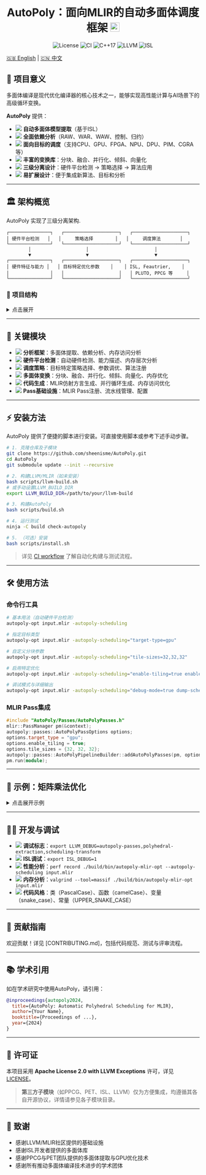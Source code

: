 
<h1 align="center">AutoPoly：面向MLIR的自动多面体调度框架 <img src="https://img.shields.io/badge/MLIR-Polyhedral-blue?logo=llvm&logoColor=white" alt="MLIR" height="24"/></h1>

<p align="center">
  <img src="https://img.shields.io/github/license/sheenisme/AutoPoly?style=flat-square" alt="License"/>
  <img src="https://img.shields.io/github/workflow/status/sheenisme/AutoPoly/CI?label=CI&logo=github" alt="CI"/>
  <img src="https://img.shields.io/badge/C++-17-blue?logo=c%2B%2B" alt="C++17"/>
  <img src="https://img.shields.io/badge/LLVM-18%2B-blueviolet?logo=llvm" alt="LLVM"/>
  <img src="https://img.shields.io/badge/ISL-supported-success?logo=gnu" alt="ISL"/>
</p>

[🇬🇧 English](README.md) | [🇨🇳 中文](README-zh.md)

## 🚀 项目意义

多面体编译是现代优化编译器的核心技术之一，能够实现高性能计算与AI场景下的高级循环变换。

**AutoPoly** 提供：

- <img src="https://img.icons8.com/ios-filled/20/000000/parse-from-clipboard.png"/> **自动多面体模型提取**（基于ISL）
- <img src="https://img.icons8.com/ios-filled/20/000000/graph.png"/> **全面依赖分析**（RAW、WAR、WAW、控制、归约）
- <img src="https://img.icons8.com/ios-filled/20/000000/chip.png"/> **面向目标的调度**（支持CPU、GPU、FPGA、NPU、DPU、PIM、CGRA等）
- <img src="https://img.icons8.com/ios-filled/20/000000/merge-git.png"/> **丰富的变换库**：分块、融合、并行化、倾斜、向量化
- <img src="https://img.icons8.com/ios-filled/20/000000/flow-chart.png"/> **三级分离设计**：硬件平台检测 → 策略选择 → 算法应用
- <img src="https://img.icons8.com/ios-filled/20/000000/plus-math.png"/> **易扩展设计**：便于集成新算法、目标和分析

---

## 🏛️ 架构概览

AutoPoly 实现了三级分离架构.

```
┌───────────────┐   ┌────────────────────┐   ┌────────────────────┐
│ 硬件平台检测   │   │     策略选择        │   │     调度算法       │
└───────────────┘   └────────────────────┘   └────────────────────┘
        │                    │                        │
        ▼                    ▼                        ▼
┌───────────────┐   ┌────────────────────┐   ┌────────────────────┐
│ 硬件特征与能力 │   │ 目标特定优化参数    │    │ ISL, Feautrier,    │
│               │   │                    │   │ PLUTO, PPCG 等     │
└───────────────┘   └────────────────────┘   └────────────────────┘
```

### 📁 项目结构

<details>
<summary>点击展开</summary>

```
AutoPoly/
├── include/AutoPoly/          # C++头文件（模块化）
│   ├── Analysis/              # 多面体提取与依赖分析
│   ├── CodeGen/               # 调度到MLIR代码生成
│   ├── Passes/                # MLIR Pass基础设施
│   ├── Scheduling/            # 调度策略与算法
│   ├── Target/                # 硬件平台检测与特征描述
│   └── Transform/             # 多面体变换
├── lib/                       # C++实现
│   ├── ppcg_wrapper/          # C代码优化器（PPCG集成）
│   ├── Analysis/              # 分析实现
│   ├── CodeGen/               # 代码生成实现
│   ├── Passes/                # Pass实现
│   ├── Scheduling/            # 调度实现
│   ├── Target/                # 硬件平台检测实现
│   └── Transform/             # 变换实现
├── tools/                     # 命令行工具
│   ├── autopoly-mlir-opt.cpp  # 主MLIR优化器
│   └── autopoly-c-opt.cpp     # C代码优化器
├── scripts/                   # 构建与安装脚本
├── test/                      # 测试文件
├── unittests/                 # 单元测试
├── third_party/               # 第三方依赖（LLVM, ISL, PPCG, PET）
├── README.md                  # 英文文档
├── README-zh.md               # 中文文档
└── LICENSE                    # 许可证
```
</details>

---

## 🧩 关键模块

- <img src="https://img.icons8.com/ios-filled/20/000000/inspection.png"/> **分析框架**：多面体提取、依赖分析、内存访问分析
- <img src="https://img.icons8.com/ios-filled/20/000000/search--v1.png"/> **硬件平台检测**：自动硬件检测、能力描述、内存层次分析
- <img src="https://img.icons8.com/ios-filled/20/000000/strategy-board.png"/> **调度策略**：目标特定策略选择、参数调优、算法注册
- <img src="https://img.icons8.com/ios-filled/20/000000/transform.png"/> **多面体变换**：分块、融合、并行化、倾斜、向量化、内存优化
- <img src="https://img.icons8.com/ios-filled/20/000000/code.png"/> **代码生成**：MLIR仿射方言生成、并行循环生成、内存访问优化
- <img src="https://img.icons8.com/ios-filled/20/000000/flow-chart.png"/> **Pass基础设施**：MLIR Pass注册、流水线管理、配置

---

## ⚡ 安装方法

AutoPoly 提供了便捷的脚本进行安装。可直接使用脚本或参考下述手动步骤。

```bash
# 1. 克隆仓库及子模块
git clone https://github.com/sheenisme/AutoPoly.git
cd AutoPoly
git submodule update --init --recursive

# 2. 构建LLVM/MLIR（如未安装）
bash scripts/llvm-build.sh
# 或手动设置LLVM_BUILD_DIR
export LLVM_BUILD_DIR=/path/to/your/llvm-build

# 3. 构建AutoPoly
bash scripts/build.sh

# 4. 运行测试
ninja -C build check-autopoly

# 5. （可选）安装
bash scripts/install.sh
```

> 详见 [CI workflow](.github/workflows/ci.yml) 了解自动化构建与测试流程。

---

## 🛠️ 使用方法

### 命令行工具
```bash
# 基本用法（自动硬件平台检测）
autopoly-opt input.mlir -autopoly-scheduling

# 指定目标类型
autopoly-opt input.mlir -autopoly-scheduling="target-type=gpu"

# 自定义分块参数
autopoly-opt input.mlir -autopoly-scheduling="tile-sizes=32,32,32"

# 启用特定优化
autopoly-opt input.mlir -autopoly-scheduling="enable-tiling=true enable-fusion=true"

# 调试模式与详细输出
autopoly-opt input.mlir -autopoly-scheduling="debug-mode=true dump-schedules=true"
```

### MLIR Pass集成
```cpp
#include "AutoPoly/Passes/AutoPolyPasses.h"
mlir::PassManager pm(&context);
autopoly::passes::AutoPolyPassOptions options;
options.target_type = "gpu";
options.enable_tiling = true;
options.tile_sizes = {32, 32, 32};
autopoly::passes::AutoPolyPipelineBuilder::addAutoPolyPasses(pm, options);
pm.run(module);
```

---

## 🧪 示例：矩阵乘法优化

<details>
<summary>点击展开示例</summary>

**输入MLIR**：
```mlir
func.func @matmul(%A: memref<1024x1024xf32>, %B: memref<1024x1024xf32>, %C: memref<1024x1024xf32>) {
  affine.for %i = 0 to 1024 {
    affine.for %j = 0 to 1024 {
      affine.for %k = 0 to 1024 {
        %a = affine.load %A[%i, %k] : memref<1024x1024xf32>
        %b = affine.load %B[%k, %j] : memref<1024x1024xf32>
        %c = affine.load %C[%i, %j] : memref<1024x1024xf32>
        %prod = arith.mulf %a, %b : f32
        %sum = arith.addf %c, %prod : f32
        affine.store %sum, %C[%i, %j] : memref<1024x1024xf32>
      }
    }
  }
  return
}
```

**优化输出**：
```mlir
func.func @matmul(%A: memref<1024x1024xf32>, %B: memref<1024x1024xf32>, %C: memref<1024x1024xf32>) {
  affine.parallel (%ii) = (0) to (1024) step (32) {
    affine.parallel (%jj) = (0) to (1024) step (32) {
      affine.for %kk = 0 to 1024 step 32 {
        affine.parallel (%i) = (%ii) to (min(1024, %ii + 32)) {
          affine.parallel (%j) = (%jj) to (min(1024, %jj + 32)) {
            affine.for %k = %kk to min(1024, %kk + 32) {
              // 优化后的计算
            }
          }
        }
      }
    }
  }
  return
}
```
</details>

---

## 🧑‍💻 开发与调试

- <img src="https://img.icons8.com/ios-filled/20/000000/bug.png"/> **调试标志**：`export LLVM_DEBUG=autopoly-passes,polyhedral-extraction,scheduling-transform`
- <img src="https://img.icons8.com/ios-filled/20/000000/console.png"/> **ISL调试**：`export ISL_DEBUG=1`
- <img src="https://img.icons8.com/ios-filled/20/000000/speed.png"/> **性能分析**：`perf record ./build/bin/autopoly-mlir-opt --autopoly-scheduling input.mlir`
- <img src="https://img.icons8.com/ios-filled/20/000000/memory-slot.png"/> **内存分析**：`valgrind --tool=massif ./build/bin/autopoly-mlir-opt input.mlir`
- <img src="https://img.icons8.com/ios-filled/20/000000/code-file.png"/> **代码风格**：类（PascalCase）、函数（camelCase）、变量（snake_case）、常量（UPPER_SNAKE_CASE）

---

## 🤝 贡献指南

欢迎贡献！详见 [CONTRIBUTING.md]，包括代码规范、测试与评审流程。

---

## 📚 学术引用

如在学术研究中使用AutoPoly，请引用：

```bibtex
@inproceedings{autopoly2024,
  title={AutoPoly: Automatic Polyhedral Scheduling for MLIR},
  author={Your Name},
  booktitle={Proceedings of ...},
  year={2024}
}
```

---

## 📝 许可证

本项目采用 **Apache License 2.0 with LLVM Exceptions** 许可，详见 [LICENSE](LICENSE)。

> **第三方子模块**（如PPCG、PET、ISL、LLVM）仅为方便集成，均遵循其各自开源协议，详情请参见各子模块目录。

---

## 🙏 致谢

- 感谢LLVM/MLIR社区提供的基础设施
- 感谢ISL开发者提供的多面体库
- 感谢PPCG与PET团队提供的多面体提取与GPU优化技术
- 感谢所有推动多面体编译技术进步的学术团体

